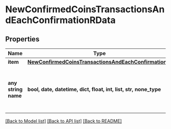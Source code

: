 # NewConfirmedCoinsTransactionsAndEachConfirmationRData


## Properties
Name | Type | Description | Notes
------------ | ------------- | ------------- | -------------
**item** | [**NewConfirmedCoinsTransactionsAndEachConfirmationRI**](NewConfirmedCoinsTransactionsAndEachConfirmationRI.md) |  | 
**any string name** | **bool, date, datetime, dict, float, int, list, str, none_type** | any string name can be used but the value must be the correct type | [optional]

[[Back to Model list]](../README.md#documentation-for-models) [[Back to API list]](../README.md#documentation-for-api-endpoints) [[Back to README]](../README.md)


